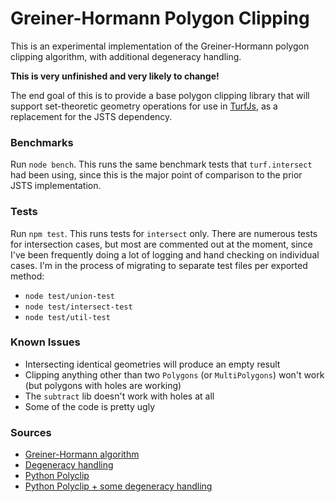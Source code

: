 # Greiner-Hormann Polygon Clipping

This is an experimental implementation of the Greiner-Hormann polygon clipping algorithm, with additional degeneracy handling.

**This is very unfinished and very likely to change!**

The end goal of this is to provide a base polygon clipping library that will support set-theoretic geometry operations for use in [TurfJs](https://github.com/turfjs/turf), as a replacement for the JSTS dependency.

### Benchmarks

Run `node bench`. This runs the same benchmark tests that `turf.intersect` had been using, since this is the major point of comparison to the prior JSTS implementation.

### Tests

Run `npm test`. This runs tests for `intersect` only. There are numerous tests for intersection cases, but most are commented out at the moment, since I've been frequently doing a lot of logging and hand checking on individual cases. I'm in the process of migrating to separate test files per exported method:

- `node test/union-test`
- `node test/intersect-test`
- `node test/util-test`


### Known Issues

- Intersecting identical geometries will produce an empty result
- Clipping anything other than two `Polygons` (or `MultiPolygons`) won't work (but polygons with holes are working)
- The `subtract` lib doesn't work with holes at all
- Some of the code is pretty ugly


### Sources

- [Greiner-Hormann algorithm](http://davis.wpi.edu/~matt/courses/clipping/)
- [Degeneracy handling](http://arxiv-web3.library.cornell.edu/pdf/1211.3376v1.pdf)
- [Python Polyclip](https://github.com/helderco/univ-polyclip)
- [Python Polyclip + some degeneracy handling](https://github.com/karimbahgat/Pure-Python-Greiner-Hormann-Polygon-Clipping/)

